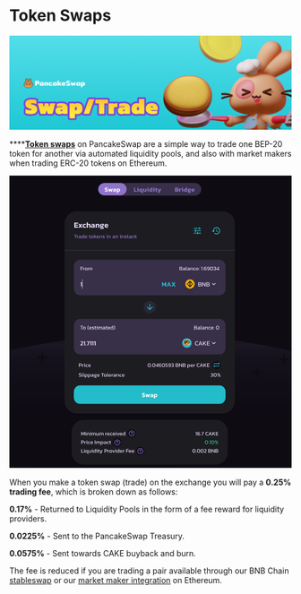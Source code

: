 # Token Swaps

![](../../.gitbook/assets/swap-trade-header.png)

****[**Token swaps**](https://exchange.pancakeswap.finance/#/swap) on PancakeSwap are a simple way to trade one BEP-20 token for another via automated liquidity pools, and also with market makers when trading ERC-20 tokens on Ethereum.

![](../../.gitbook/assets/screenshot-2021-04-19-at-6.11.54-pm.png)

When you make a token swap (trade) on the exchange you will pay a **0.25% trading fee**, which is broken down as follows:

**0.17%** - Returned to Liquidity Pools in the form of a fee reward for liquidity providers.

**0.0225%** - Sent to the PancakeSwap Treasury.

**0.0575%** - Sent towards CAKE buyback and burn.

The fee is reduced if you are trading a pair available through our BNB Chain [stableswap](https://docs.pancakeswap.finance/products/stableswap) or our [market maker integration](market-maker-integration.md) on Ethereum.
